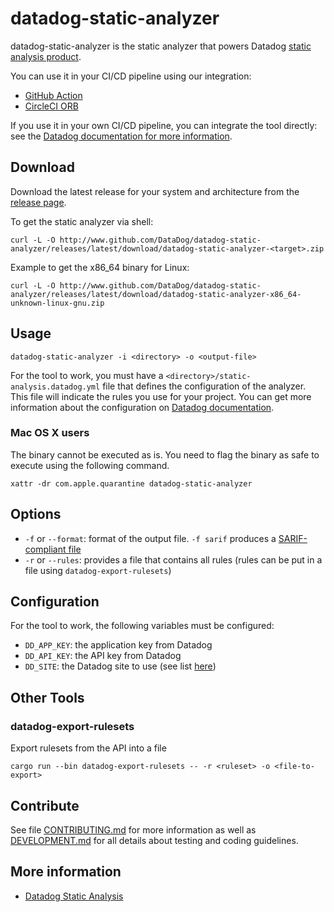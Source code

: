 # datadog-static-analyzer

datadog-static-analyzer is the static analyzer that powers Datadog [static analysis product](https://docs.datadoghq.com/continuous_integration/static_analysis).

You can use it in your CI/CD pipeline using our integration:
 - [GitHub Action](https://github.com/DataDog/datadog-static-analyzer-github-action)
 - [CircleCI ORB](https://circleci.com/developer/orbs/orb/datadog/datadog-static-analyzer-circleci-orb)

If you use it in your own CI/CD pipeline, you can integrate the tool directly: see the [Datadog documentation for more information](https://docs.datadoghq.com/continuous_integration/static_analysis/?tab=other). 


## Download

Download the latest release for your system and architecture from the [release page](https://github.com/DataDog/datadog-static-analyzer/blob/main/releases/latest).


To get the static analyzer via shell:

```shell
curl -L -O http://www.github.com/DataDog/datadog-static-analyzer/releases/latest/download/datadog-static-analyzer-<target>.zip
```

Example to get the x86_64 binary for Linux:

```shell
curl -L -O http://www.github.com/DataDog/datadog-static-analyzer/releases/latest/download/datadog-static-analyzer-x86_64-unknown-linux-gnu.zip
```

## Usage

```shell
datadog-static-analyzer -i <directory> -o <output-file>
```

For the tool to work, you must have a `<directory>/static-analysis.datadog.yml` file that defines the
configuration of the analyzer. This file will indicate the rules you use for your project.
You can get more information about the configuration on [Datadog documentation](https://docs.datadoghq.com/continuous_integration/static_analysis).

### Mac OS X users

The binary cannot be executed as is. You need to flag the binary as safe to execute using the following command.

```shell
xattr -dr com.apple.quarantine datadog-static-analyzer
```

## Options

 - `-f` or `--format`: format of the output file. `-f sarif` produces a [SARIF-compliant file](https://www.oasis-open.org/committees/tc_home.php?wg_abbrev=sarif)
 - `-r` or `--rules`: provides a file that contains all rules (rules can be put in a file using `datadog-export-rulesets`)


## Configuration

For the tool to work, the following variables must be configured:

 - `DD_APP_KEY`: the application key from Datadog
 - `DD_API_KEY`: the API key from Datadog
 - `DD_SITE`: the Datadog site to use (see list [here](https://docs.datadoghq.com/getting_started/site/))

## Other Tools

### datadog-export-rulesets

Export rulesets from the API into a file

```shell
cargo run --bin datadog-export-rulesets -- -r <ruleset> -o <file-to-export>
```

## Contribute

See file [CONTRIBUTING.md](CONTRIBUTING.md) for more information as well as [DEVELOPMENT.md](DEVELOPMENT.md)
for all details about testing and coding guidelines.

## More information

 - [Datadog Static Analysis](https://docs.datadoghq.com/continuous_integration/static_analysis)
